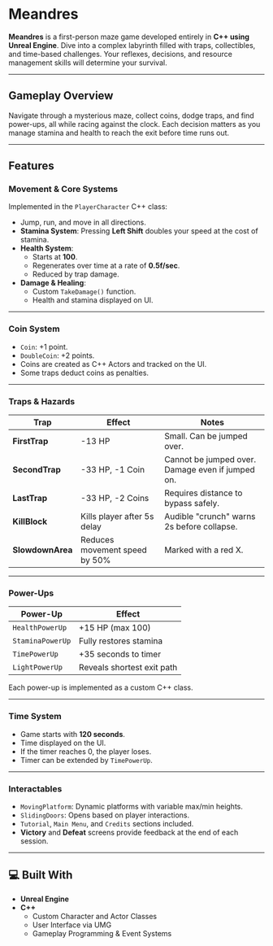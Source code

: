 # Meandres

**Meandres** is a first-person maze game developed entirely in **C++ using Unreal Engine**. Dive into a complex labyrinth filled with traps, collectibles, and time-based challenges. Your reflexes, decisions, and resource management skills will determine your survival.

---

## Gameplay Overview

Navigate through a mysterious maze, collect coins, dodge traps, and find power-ups, all while racing against the clock. Each decision matters as you manage stamina and health to reach the exit before time runs out.

---

## Features

### Movement & Core Systems
Implemented in the `PlayerCharacter` C++ class:
- Jump, run, and move in all directions.
- **Stamina System**: Pressing **Left Shift** doubles your speed at the cost of stamina.
- **Health System**: 
  - Starts at **100**.
  - Regenerates over time at a rate of **0.5f/sec**.
  - Reduced by trap damage.
- **Damage & Healing**:
  - Custom `TakeDamage()` function.
  - Health and stamina displayed on UI.

---

### Coin System
- `Coin`: +1 point.
- `DoubleCoin`: +2 points.
- Coins are created as C++ Actors and tracked on the UI.
- Some traps deduct coins as penalties.

---

### Traps & Hazards

| Trap          | Effect                                            | Notes                                             |
|---------------|---------------------------------------------------|---------------------------------------------------|
| **FirstTrap** | -13 HP                                            | Small. Can be jumped over.                        |
| **SecondTrap**| -33 HP, -1 Coin                                   | Cannot be jumped over. Damage even if jumped on.  |
| **LastTrap**  | -33 HP, -2 Coins                                  | Requires distance to bypass safely.              |
| **KillBlock** | Kills player after 5s delay                       | Audible "crunch" warns 2s before collapse.       |
| **SlowdownArea** | Reduces movement speed by 50%                  | Marked with a red X.                             |

---

### Power-Ups

| Power-Up         | Effect                         |
|------------------|--------------------------------|
| `HealthPowerUp`  | +15 HP (max 100)              |
| `StaminaPowerUp` | Fully restores stamina         |
| `TimePowerUp`    | +35 seconds to timer           |
| `LightPowerUp`   | Reveals shortest exit path     |

Each power-up is implemented as a custom C++ class.

---

### Time System
- Game starts with **120 seconds**.
- Time displayed on the UI.
- If the timer reaches 0, the player loses.
- Timer can be extended by `TimePowerUp`.

---

### Interactables

- `MovingPlatform`: Dynamic platforms with variable max/min heights.
- `SlidingDoors`: Opens based on player interactions.
- `Tutorial`, `Main Menu`, and `Credits` sections included.
- **Victory** and **Defeat** screens provide feedback at the end of each session.

---

## 💻 Built With

- **Unreal Engine**
- **C++**
  - Custom Character and Actor Classes
  - User Interface via UMG
  - Gameplay Programming & Event Systems

